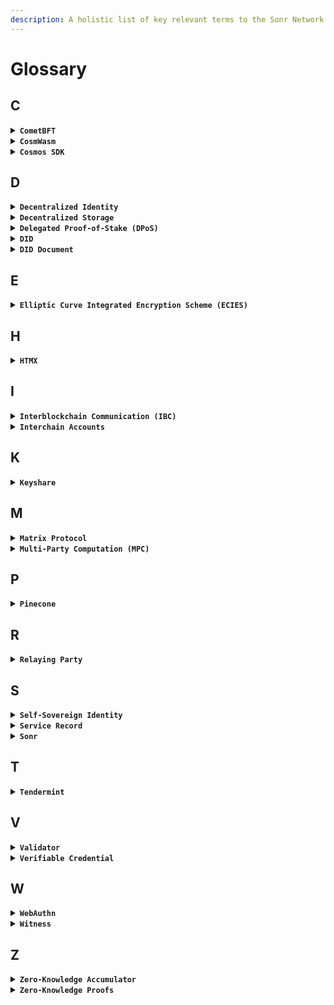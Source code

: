 ```yaml
---
description: A holistic list of key relevant terms to the Sonr Network Architecture.
---
```


# Glossary

## C

<details>

<summary><strong><code>CometBFT</code></strong></summary>

A fork of the Tendermint consensus engine with various performance and security improvements.

</details>

<details>

<summary><strong><code>CosmWasm</code></strong></summary>

A smart contract platform built for the Cosmos ecosystem, allowing developers to create multi-chain smart contracts.

</details>

<details>

<summary><strong><code>Cosmos SDK</code></strong></summary>

A framework for building application-specific blockchains that can interoperate with other blockchains.

</details>

## D

<details>

<summary><strong><code>Decentralized Identity</code></strong></summary>

An identity system where individuals have control over their personal data and how it's shared.

</details>

<details>

<summary><strong><code>Decentralized Storage</code></strong></summary>

A system that stores data across a distributed network of nodes, ensuring data redundancy and availability.

</details>

<details>

<summary><strong><code>Delegated Proof-of-Stake (DPoS)</code></strong></summary>

A consensus mechanism where token holders vote for validators to secure the network.

</details>

<details>

<summary><strong><code>DID</code></strong></summary>

Decentralized Identifier, a globally unique and persistent identifier for a person, organization, or thing.

</details>

<details>

<summary><strong><code>DID Document</code></strong></summary>

A JSON-LD document containing metadata associated with a DID, such as public keys and service endpoints.

</details>

## E

<details>

<summary><strong><code>Elliptic Curve Integrated Encryption Scheme (ECIES)</code></strong></summary>

A hybrid encryption scheme that uses elliptic curve cryptography for key agreement and symmetric encryption for data encapsulation.

</details>

## H

<details>

<summary><strong><code>HTMX</code></strong></summary>

A library that allows you to access modern browser features directly from HTML, without using JavaScript.

</details>

## I

<details>

<summary><strong><code>Interblockchain Communication (IBC)</code></strong></summary>

A protocol that enables reliable, ordered, and authenticated communication between heterogeneous blockchains.

</details>

<details>

<summary><strong><code>Interchain Accounts</code></strong></summary>

A module in the Cosmos SDK that enables an account on one blockchain to control an account on another blockchain.

</details>

## K

<details>

<summary><strong><code>Keyshare</code></strong></summary>

A portion of a private key that is distributed among multiple parties in a secure multi-party computation scheme.

</details>

## M

<details>

<summary><strong><code>Matrix Protocol</code></strong></summary>

An open standard for secure, decentralized, real-time communication, providing a P2P routing layer.

</details>

<details>

<summary><strong><code>Multi-Party Computation (MPC)</code></strong></summary>

A cryptographic protocol that allows parties to jointly compute a function over their inputs while keeping them private.

</details>

## P

<details>

<summary><strong><code>Pinecone</code></strong></summary>

A P2P routing layer in the Matrix Protocol that enables efficient message routing between embedded clients.

</details>

## R

<details>

<summary><strong><code>Relaying Party</code></strong></summary>

An entity that relies upon a verifiable credential or authenticated identity during a transaction.

</details>

## S

<details>

<summary><strong><code>Self-Sovereign Identity</code></strong></summary>

A model where individuals have sole ownership and control over their digital identities.

</details>

<details>

<summary><strong><code>Service Record</code></strong></summary>

A record on the Sonr blockchain that represents a service, such as a dApp, and its associated metadata.

</details>

<details>

<summary><strong><code>Sonr</code></strong></summary>

A decentralized identity and asset management platform built on the Cosmos blockchain.

</details>

## T

<details>

<summary><strong><code>Tendermint</code></strong></summary>

A Byzantine Fault Tolerant (BFT) consensus engine used by the Cosmos SDK.

</details>

## V

<details>

<summary><strong><code>Validator</code></strong></summary>

A node in a proof-of-stake blockchain responsible for validating transactions and adding new blocks.

</details>

<details>

<summary><strong><code>Verifiable Credential</code></strong></summary>

A tamper-evident credential with authorship that can be cryptographically verified.

</details>

## W

<details>

<summary><strong><code>WebAuthn</code></strong></summary>

A web standard for authenticating users using public-key cryptography instead of passwords.

</details>

<details>

<summary><strong><code>Witness</code></strong></summary>

In a zero-knowledge accumulator, a value that allows a prover to demonstrate membership of an element without revealing the element itself.

</details>

## Z

<details>

<summary><strong><code>Zero-Knowledge Accumulator</code></strong></summary>

A cryptographic primitive that allows for compact representation of a set of elements, enabling membership proofs without revealing the elements.

</details>

<details>

<summary><strong><code>Zero-Knowledge Proofs</code></strong></summary>

A cryptographic method that allows one party to prove to another that a statement is true without revealing any additional information.

</details>

